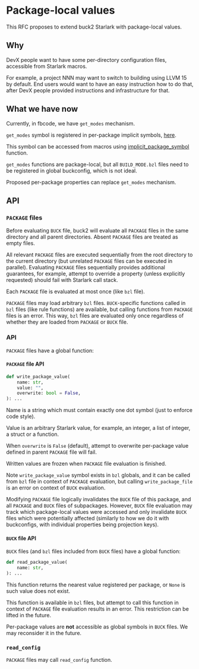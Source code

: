 # Package-local values

This RFC proposes to extend buck2 Starlark with package-local values.

## Why

DevX people want to have some per-directory configuration files,
accessible from Starlark macros.

For example, a project NNN may want to switch to building using LLVM 15 by default.
End users would want to have an easy instruction how to do that,
after DevX people provided instructions and infrastructure for that.

## What we have now

Currently, in fbcode, we have `get_modes` mechanism.

`get_modes` symbol is registered in per-package implicit symbols,
[here](https://fburl.com/code/7ud7e3ci).

This symbol can be accessed from macros using
[implicit_package_symbol](https://fburl.com/code/u5coj9s7) function.

`get_modes` functions are package-local, but all `BUILD_MODE.bzl`
files need to be registered in global buckconfig, which is not ideal.

Proposed per-package properties can replace `get_modes` mechanism.

## API

### `PACKAGE` files

Before evaluating `BUCK` file, buck2 will evaluate all `PACKAGE` files
in the same directory and all parent directories.
Absent `PACKAGE` files are treated as empty files.

All relevant `PACKAGE` files are executed sequentially
from the root directory to the current directory
(but unrelated `PACKAGE` files can be executed in parallel).
Evaluating `PACKAGE` files sequentially provides additional guarantees,
for example, attempt to override a property (unless explicitly requested)
should fail with Starlark call stack.

Each `PACKAGE` file is evaluated at most once (like `bzl` file).

`PACKAGE` files may load arbitrary `bzl` files.
`BUCK`-specific functions called in `bzl` files (like rule functions)
are available, but calling functions from `PACKAGE` files is an error.
This way, `bzl` files are evaluated only once regardless of whether
they are loaded from `PACKAGE` or `BUCK` file.

### API

`PACKAGE` files have a global function:

#### `PACKAGE` file API

```python
def write_package_value(
    name: str,
    value: "",
    overwrite: bool = False,
): ...
```

Name is a string which must contain exactly one dot symbol (just to enforce code style).

Value is an arbitrary Starlark value, for example, an integer, a list of integer,
a struct or a function.

When `overwrite` is `False` (default), attempt to overwrite per-package
value defined in parent `PACKAGE` file will fail.

Written values are frozen when `PACKAGE` file evaluation is finished.

Note `write_package_value` symbol exists in `bzl` globals,
and it can be called from `bzl` file in context of `PACKAGE` evaluation,
but calling `write_package_file` is an error on context of `BUCK` evaluation.

Modifying `PACKAGE` file logically invalidates the `BUCK` file of this package,
and all `PACKAGE` and `BUCK` files of subpackages.
However, `BUCK` file evaluation may track which package-local values were
accessed and only invalidate `BUCK` files which were potentially affected
(similarly to how we do it with buckconfigs, with individual properties
being projection keys).

#### `BUCK` file API

`BUCK` files (and `bzl` files included from `BUCK` files) have a global function:

```python
def read_package_value(
    name: str,
): ...
```

This function returns the nearest value registered per package,
or `None` is such value does not exist.

This function is available in `bzl` files, but attempt to call this
function in context of `PACKAGE` file evaluation results in an error.
This restriction can be lifted in the future.

Per-package values are **not** accessible as global symbols in `BUCK` files.
We may reconsider it in the future.

### `read_config`

`PACKAGE` files may call `read_config` function.
